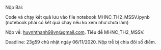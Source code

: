 Nộp Bài:

Code và chạy kết quả lưu vào file notebook MHNC_TH2_MSSV.ipynb (notebook phải có kết quả chạy nếu ko xem như chưa làm)

Nộp về: huynhthanh98vn@gmail.com. Tiêu đề MHNC_TH2_MSSV.

Deadline: 23g59 chủ nhật ngày 06/11/2020. Nộp trễ bị chia đôi số điểm.
